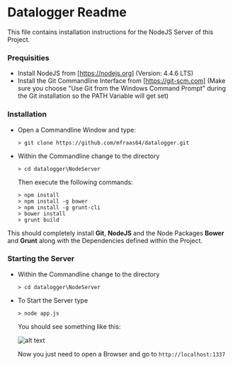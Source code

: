 # Datalogger Readme

This file contains installation instructions for the NodeJS Server of this Project.

### Prequisities

* Install NodeJS from [https://nodejs.org] (Version: 4.4.6 LTS)
* Install the Git Commandline Interface from [https://git-scm.com]
  (Make sure you choose "Use Git from the Windows Command Prompt" during the Git    installation so the PATH Variable will get set)

### Installation
* Open a Commandline Window and type:
  ```
  > git clone https://github.com/mfraas64/datalogger.git
  ```
* Within the Commandline change to the directory
  ```
  > cd datalogger\NodeServer
  ```

  Then execute the following commands:
  ```
  > npm install
  > npm install -g bower
  > npm install -g grunt-cli
  > bower install
  > grunt build
  ```

This should completely install **Git**, **NodeJS** and the Node Packages **Bower** and **Grunt** along with the Dependencies defined within the Project.


### Starting the Server
* Within the Commandline change to the directory
  ```
  > cd datalogger\NodeServer
  ```
* To Start the Server type
  ```
  > node app.js
  ```

  You should see something like this:

  ![alt text](https://github.com/mfraas64/datalogger/raw/master/NodeServer/screenshot.png "Screenshot")


  Now you just need to open a Browser and go to
  `http://localhost:1337`
